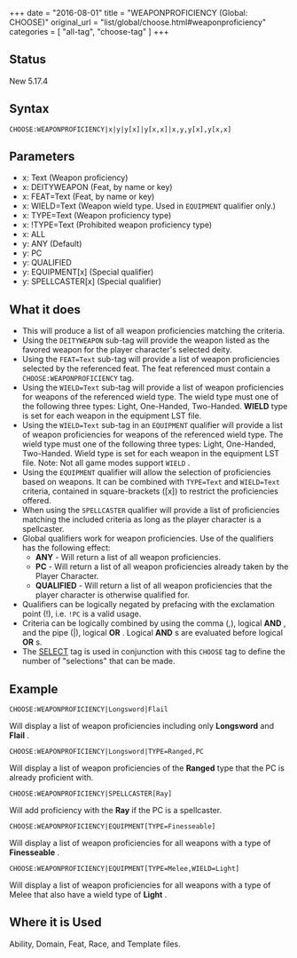 +++
date = "2016-08-01"
title = "WEAPONPROFICIENCY (Global: CHOOSE)"
original_url = "list/global/choose.html#weaponproficiency"
categories = [ "all-tag", "choose-tag" ]
+++

## Status

New 5.17.4

## Syntax

`CHOOSE:WEAPONPROFICIENCY|x|y|y[x]|y[x,x]|x,y,y[x],y[x,x]`

## Parameters

-   x: Text (Weapon proficiency)
-   x: DEITYWEAPON (Feat, by name or key)
-   x: FEAT=Text (Feat, by name or key)
-   x: WIELD=Text (Weapon wield type. Used in
    `EQUIPMENT` qualifier only.)
-   x: TYPE=Text (Weapon proficiency type)
-   x: !TYPE=Text (Prohibited weapon proficiency type)
-   x: ALL
-   y: ANY (Default)
-   y: PC
-   y: QUALIFIED
-   y: EQUIPMENT\[x\] (Special qualifier)
-   y: SPELLCASTER\[x\] (Special qualifier)



What it does
------------

-   This will produce a list of all weapon proficiencies matching
    the criteria.
-   Using the `DEITYWEAPON` sub-tag will provide the weapon listed as
    the favored weapon for the player character's selected deity.
-   Using the `FEAT=Text` sub-tag will provide a list of weapon
    proficiencies selected by the referenced feat. The feat referenced
    must contain a `CHOOSE:WEAPONPROFICIENCY` tag.
-   Using the `WIELD=Text` sub-tag will provide a list of weapon
    proficiencies for weapons of the referenced wield type. The wield
    type must one of the following three types: Light,
    One-Handed, Two-Handed. **WIELD** type is set for each weapon in the
    equipment LST file.
-   Using the `WIELD=Text` sub-tag in an `EQUIPMENT` qualifier will
    provide a list of weapon proficiencies for weapons of the referenced
    wield type. The wield type must one of the following three types:
    Light, One-Handed, Two-Handed. Wield type is set for each weapon in
    the equipment LST file. Note: Not all game modes support `WIELD` .
-   Using the `EQUIPMENT` qualifier will allow the selection of
    proficiencies based on weapons. It can be combined with `TYPE=Text`
    and `WIELD=Text` criteria, contained in square-brackets (\[x\]) to
    restrict the proficiencies offered.
-   When using the `SPELLCASTER` qualifier will provide a list of
    proficiencies matching the included criteria as long as the player
    character is a spellcaster.
-   Global qualifiers work for weapon proficiencies. Use of the
    qualifiers has the following effect:
    -   **ANY** - Will return a list of all weapon proficiencies.
    -   **PC** - Will return a list of all weapon proficiencies already
        taken by the Player Character.
    -   **QUALIFIED** - Will return a list of all weapon proficiencies
        that the player character is otherwise qualified for.
-   Qualifiers can be logically negated by prefacing with the
    exclamation point (!), i.e. `!PC` is a valid usage.
-   Criteria can be logically combined by using the comma (,), logical
    **AND** , and the pipe (|), logical **OR** . Logical **AND** s are
    evaluated before logical **OR** s.
-   The [SELECT](/list/global/other/select.html) tag is used in
    conjunction with this `CHOOSE` tag to define the number of
    "selections" that can be made.

Example
-------

`CHOOSE:WEAPONPROFICIENCY|Longsword|Flail`

Will display a list of weapon proficiencies including only **Longsword**
and **Flail** .

`CHOOSE:WEAPONPROFICIENCY|Longsword|TYPE=Ranged,PC`

Will display a list of weapon proficiencies of the **Ranged** type that
the PC is already proficient with.

`CHOOSE:WEAPONPROFICIENCY|SPELLCASTER[Ray]`

Will add proficiency with the **Ray** if the PC is a spellcaster.

`CHOOSE:WEAPONPROFICIENCY|EQUIPMENT[TYPE=Finesseable]`

Will display a list of weapon proficiencies for all weapons with a type
of **Finesseable** .

`CHOOSE:WEAPONPROFICIENCY|EQUIPMENT[TYPE=Melee,WIELD=Light]`

Will display a list of weapon proficiencies for all weapons with a type
of Melee that also have a wield type of **Light** .

Where it is Used
----------------

Ability, Domain, Feat, Race, and Template files.

